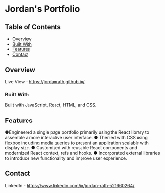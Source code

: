 # Jordan's Portfolio

## Table of Contents

- [Overview](#overview)
- [Built With](#built-with)
- [Features](#features)
- [Contact](#contact)
<!-- - [Acknowledgements](#acknowledgements) -->

## Overview

<!-- TODO: Add a screenshot of the live project.
    1. Link to a 'live demo.'
    2. Describe your overall experience in a couple of sentences.
    3. List a few specific technical things that you learned or improved on.
    4. Share any other tips or guidance for others attempting this or something similar.
 -->
Live View - https://jordanrath.github.io/

### Built With

<!-- TODO: List any MAJOR libraries/frameworks (e.g. React, Tailwind) with links to their homepages. -->
Built with JavaScript, React, HTML, and CSS.

## Features

<!-- TODO: List what specific 'user problems' that this application solves. -->
 ●Engineered a single page portfolio primarily using the React library to assemble a more interactive user interface.
● Themed with CSS using flexbox including media queries to present an application scalable with display size.
● Customized with reusable React components and modernized React context, refs and hooks.
● Incorporated external libraries to introduce new functionality and improve user experience.


## Contact

<!-- TODO: Include icons and links to your RELEVANT, PROFESSIONAL 'DEV-ORIENTED' social media. LinkedIn and dev.to are minimum. -->
LinkedIn - https://www.linkedin.com/in/jordan-rath-521660264/

<!-- ## Acknowledgements -->

<!-- TODO: List any blog posts, tutorials or plugins that you may have used to complete the project. Only list those that had a significant impact. Obviously, we all 'Google' stuff while working on our things, but maybe something in particular stood out as a 'major contributor' to your skill set for this project. -->